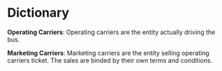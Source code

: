 # Dictionary

**Operating Carriers**: Operating carriers are the entity actually driving the bus. 

**Marketing Carriers**: Marketing carriers are the entity selling operating carriers ticket. The sales are binded by their own terms and conditions. 
